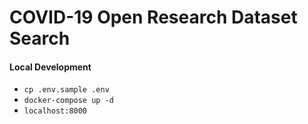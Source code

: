 # COVID-19 Open Research Dataset Search

#### Local Development

- `cp .env.sample .env`
- `docker-compose up -d`
- `localhost:8000`